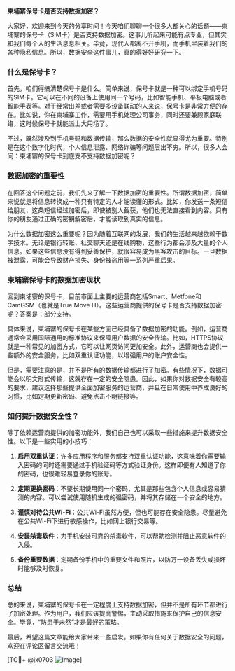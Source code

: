 **柬埔寨保号卡是否支持数据加密？**

大家好，欢迎来到今天的分享时间！今天咱们聊聊一个很多人都关心的话题——柬埔寨的保号卡（SIM卡）是否支持数据加密。这事儿听起来可能有点专业，但其实和我们每个人的生活息息相关。毕竟，现代人都离不开手机，而手机里装着我们的各种隐私信息。所以，数据安全这件事儿，真的得好好研究一下。

### 什么是保号卡？

首先，咱们得搞清楚保号卡是什么。简单来说，保号卡就是一种可以绑定手机号码的SIM卡。它可以在不同的设备上使用同一个号码，比如智能手机、平板电脑或者智能手表等。对于经常出差或者需要多设备联动的人来说，保号卡是非常方便的存在。比如说，你在柬埔寨工作，需要用手机处理公司事务，同时还要兼顾家庭联络，这时候保号卡就能派上大用场了。

不过，既然涉及到手机号码和数据传输，那么数据的安全性就显得尤为重要。特别是在这个数字化时代，个人信息泄露、网络诈骗等问题层出不穷。所以，很多人会问：柬埔寨的保号卡到底支不支持数据加密呢？

### 数据加密的重要性

在回答这个问题之前，我们先来了解一下数据加密的重要性。所谓数据加密，简单来说就是将信息转换成一种只有特定的人才能读懂的形式。比如，你发送一条短信给朋友，这条短信经过加密后，即使被别人截获，他们也无法直接看到内容。只有你的朋友通过正确的密钥解密后，才能读取到真实的信息。

为什么数据加密这么重要呢？因为随着互联网的发展，我们的生活越来越依赖于数字技术。无论是银行转账、社交聊天还是在线购物，这些行为都会涉及大量的个人信息。如果这些信息没有得到妥善保护，就很容易成为黑客攻击的目标。一旦数据被泄露，可能会导致财产损失、身份被盗用等一系列严重后果。

### 柬埔寨保号卡的数据加密现状

回到柬埔寨的保号卡，目前市面上主要的运营商包括Smart、Metfone和CamGSM（也就是True Move H）。这些运营商提供的保号卡是否支持数据加密呢？答案是：部分支持。

具体来说，柬埔寨的保号卡在某些方面已经具备了数据加密的功能。例如，运营商通常会采用国际通用的标准协议来保障用户数据的安全传输。比如，HTTPS协议就是一种常见的加密方式，它可以让网页访问更加安全。此外，运营商也会提供一些额外的安全服务，比如双重认证功能，以增强用户的账户安全性。

但是，需要注意的是，并不是所有的数据传输都进行了加密。有些情况下，数据可能会以明文形式传输，这就存在一定的安全隐患。因此，如果你对数据安全有较高的要求，建议选择那些提供全面加密服务的运营商，并且在日常使用中养成良好的习惯，比如定期更新密码、避免点击不明链接等。

### 如何提升数据安全性？

除了依赖运营商提供的加密功能外，我们自己也可以采取一些措施来提升数据安全性。以下是一些实用的小技巧：

1. **启用双重认证**：许多应用程序和服务都支持双重认证功能，这意味着你需要输入密码的同时还需要通过手机验证码等方式验证身份。这样即便有人知道了你的密码，也很难轻易登录你的账号。
   
2. **定期更换密码**：不要长期使用同一个密码，尤其是那些包含个人信息或容易猜测的内容。可以尝试使用随机生成的强密码，并将其存储在一个安全的地方。

3. **谨慎对待公共Wi-Fi**：公共Wi-Fi虽然方便，但也可能存在安全隐患。尽量避免在公共Wi-Fi下进行敏感操作，比如网上银行交易等。

4. **安装杀毒软件**：为手机安装可靠的杀毒软件，可以帮助检测并阻止恶意软件的入侵。

5. **备份重要数据**：定期备份手机中的重要文件和照片，以防万一设备丢失或损坏时能够及时恢复。

### 总结

总的来说，柬埔寨的保号卡在一定程度上支持数据加密，但并不是所有环节都进行了加密处理。作为用户，我们应该提高警惕，主动采取措施来保护自己的信息安全。毕竟，“防患于未然”才是最好的策略。

最后，希望这篇文章能给大家带来一些启发。如果你有任何关于数据安全的问题，欢迎在评论区留言交流哦！

[TG💪+ @jx0703 ![Image](https://github.com/user-attachments/assets/dbca1d08-cadb-493c-b0ec-ad6f7a83f270)]